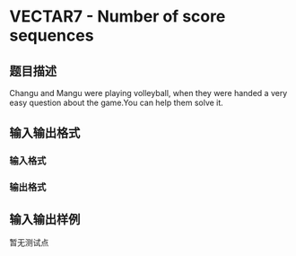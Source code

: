 # VECTAR7 - Number of score sequences 

## 题目描述

Changu and Mangu were playing volleyball, when they were handed a very easy question about the game.You can help them solve it.

## 输入输出格式

### 输入格式

### 输出格式

## 输入输出样例

暂无测试点

